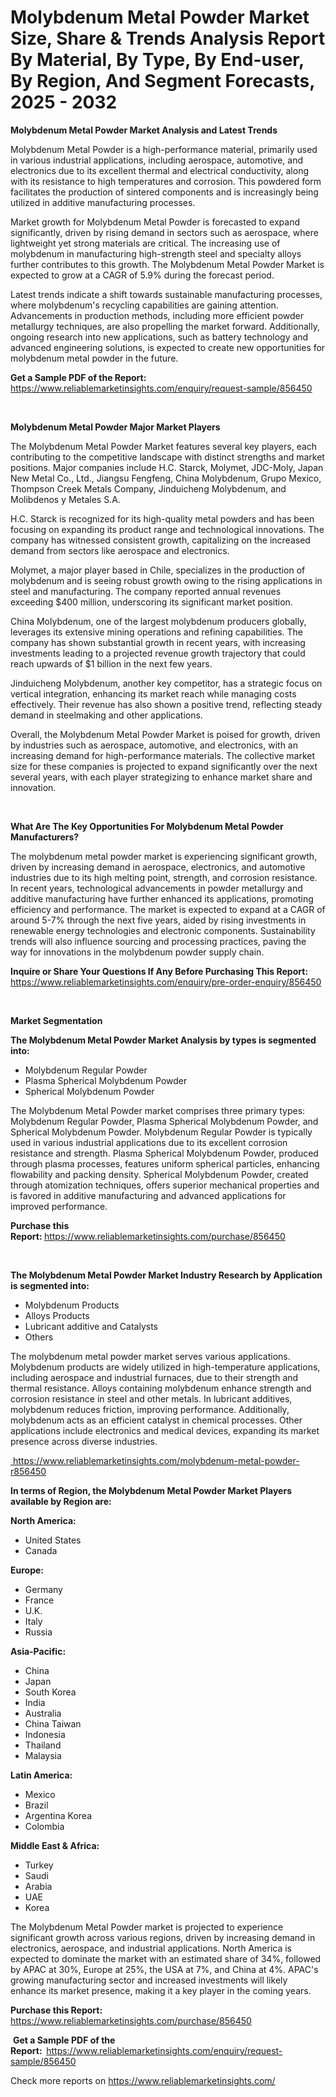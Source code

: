 <p><h1>Molybdenum Metal Powder Market Size, Share & Trends Analysis Report By Material, By Type, By End-user, By Region, And Segment Forecasts, 2025 - 2032</h1></p><p><strong>Molybdenum Metal Powder Market Analysis and Latest Trends</strong></p>
<p><p>Molybdenum Metal Powder is a high-performance material, primarily used in various industrial applications, including aerospace, automotive, and electronics due to its excellent thermal and electrical conductivity, along with its resistance to high temperatures and corrosion. This powdered form facilitates the production of sintered components and is increasingly being utilized in additive manufacturing processes.</p><p>Market growth for Molybdenum Metal Powder is forecasted to expand significantly, driven by rising demand in sectors such as aerospace, where lightweight yet strong materials are critical. The increasing use of molybdenum in manufacturing high-strength steel and specialty alloys further contributes to this growth. The Molybdenum Metal Powder Market is expected to grow at a CAGR of 5.9% during the forecast period.</p><p>Latest trends indicate a shift towards sustainable manufacturing processes, where molybdenum's recycling capabilities are gaining attention. Advancements in production methods, including more efficient powder metallurgy techniques, are also propelling the market forward. Additionally, ongoing research into new applications, such as battery technology and advanced engineering solutions, is expected to create new opportunities for molybdenum metal powder in the future.</p></p>
<p><strong>Get a Sample PDF of the Report:&nbsp;</strong> <a href="https://www.reliablemarketinsights.com/enquiry/request-sample/856450?utm_campaign=2891&utm_medium=2&utm_source=Github&utm_content=ia&utm_term=31032025&utm_id=molybdenum-metal-powder">https://www.reliablemarketinsights.com/enquiry/request-sample/856450</a></p>
<p>&nbsp;</p>
<p><strong>Molybdenum Metal Powder Major Market Players</strong></p>
<p><p>The Molybdenum Metal Powder Market features several key players, each contributing to the competitive landscape with distinct strengths and market positions. Major companies include H.C. Starck, Molymet, JDC-Moly, Japan New Metal Co., Ltd., Jiangsu Fengfeng, China Molybdenum, Grupo Mexico, Thompson Creek Metals Company, Jinduicheng Molybdenum, and Molibdenos y Metales S.A.</p><p>H.C. Starck is recognized for its high-quality metal powders and has been focusing on expanding its product range and technological innovations. The company has witnessed consistent growth, capitalizing on the increased demand from sectors like aerospace and electronics.</p><p>Molymet, a major player based in Chile, specializes in the production of molybdenum and is seeing robust growth owing to the rising applications in steel and manufacturing. The company reported annual revenues exceeding $400 million, underscoring its significant market position.</p><p>China Molybdenum, one of the largest molybdenum producers globally, leverages its extensive mining operations and refining capabilities. The company has shown substantial growth in recent years, with increasing investments leading to a projected revenue growth trajectory that could reach upwards of $1 billion in the next few years.</p><p>Jinduicheng Molybdenum, another key competitor, has a strategic focus on vertical integration, enhancing its market reach while managing costs effectively. Their revenue has also shown a positive trend, reflecting steady demand in steelmaking and other applications.</p><p>Overall, the Molybdenum Metal Powder Market is poised for growth, driven by industries such as aerospace, automotive, and electronics, with an increasing demand for high-performance materials. The collective market size for these companies is projected to expand significantly over the next several years, with each player strategizing to enhance market share and innovation.</p></p>
<p>&nbsp;</p>
<p><strong>What Are The Key Opportunities For Molybdenum Metal Powder Manufacturers?</strong></p>
<p><p>The molybdenum metal powder market is experiencing significant growth, driven by increasing demand in aerospace, electronics, and automotive industries due to its high melting point, strength, and corrosion resistance. In recent years, technological advancements in powder metallurgy and additive manufacturing have further enhanced its applications, promoting efficiency and performance. The market is expected to expand at a CAGR of around 5-7% through the next five years, aided by rising investments in renewable energy technologies and electronic components. Sustainability trends will also influence sourcing and processing practices, paving the way for innovations in the molybdenum powder supply chain.</p></p>
<p><strong>Inquire or Share Your Questions If Any Before Purchasing This Report:</strong> <a href="https://www.reliablemarketinsights.com/enquiry/pre-order-enquiry/856450?utm_campaign=2891&utm_medium=2&utm_source=Github&utm_content=ia&utm_term=31032025&utm_id=molybdenum-metal-powder">https://www.reliablemarketinsights.com/enquiry/pre-order-enquiry/856450</a></p>
<p>&nbsp;</p>
<p><strong>Market Segmentation</strong></p>
<p><strong>The Molybdenum Metal Powder Market Analysis by types is segmented into:</strong></p>
<p><ul><li>Molybdenum Regular Powder</li><li>Plasma Spherical Molybdenum Powder</li><li>Spherical Molybdenum Powder</li></ul></p>
<p><p>The Molybdenum Metal Powder market comprises three primary types: Molybdenum Regular Powder, Plasma Spherical Molybdenum Powder, and Spherical Molybdenum Powder. Molybdenum Regular Powder is typically used in various industrial applications due to its excellent corrosion resistance and strength. Plasma Spherical Molybdenum Powder, produced through plasma processes, features uniform spherical particles, enhancing flowability and packing density. Spherical Molybdenum Powder, created through atomization techniques, offers superior mechanical properties and is favored in additive manufacturing and advanced applications for improved performance.</p></p>
<p><strong>Purchase this Report:&nbsp;</strong><a href="https://www.reliablemarketinsights.com/purchase/856450?utm_campaign=2891&utm_medium=2&utm_source=Github&utm_content=ia&utm_term=31032025&utm_id=molybdenum-metal-powder">https://www.reliablemarketinsights.com/purchase/856450</a></p>
<p>&nbsp;</p>
<p><strong>The Molybdenum Metal Powder Market Industry Research by Application is segmented into:</strong></p>
<p><ul><li>Molybdenum Products</li><li>Alloys Products</li><li>Lubricant additive and Catalysts</li><li>Others</li></ul></p>
<p><p>The molybdenum metal powder market serves various applications. Molybdenum products are widely utilized in high-temperature applications, including aerospace and industrial furnaces, due to their strength and thermal resistance. Alloys containing molybdenum enhance strength and corrosion resistance in steel and other metals. In lubricant additives, molybdenum reduces friction, improving performance. Additionally, molybdenum acts as an efficient catalyst in chemical processes. Other applications include electronics and medical devices, expanding its market presence across diverse industries.</p></p>
<p><a href="https://www.reliablemarketinsights.com/molybdenum-metal-powder-r856450?utm_campaign=2891&utm_medium=2&utm_source=Github&utm_content=ia&utm_term=31032025&utm_id=molybdenum-metal-powder">&nbsp;https://www.reliablemarketinsights.com/molybdenum-metal-powder-r856450</a></p>
<p><strong>In terms of Region, the Molybdenum Metal Powder Market Players available by Region are:</strong></p>
<p>
    <p> <strong> North America: </strong>
        <ul>
            <li>United States</li>
            <li>Canada</li>
        </ul>
        </p> 
    <p> <strong> Europe: </strong>
        <ul>
            <li>Germany</li>
            <li>France</li>
            <li>U.K.</li>
            <li>Italy</li>
            <li>Russia</li>
        </ul>
        </p> 
    <p> <strong> Asia-Pacific: </strong>
        <ul>
            <li>China</li>
            <li>Japan</li>
            <li>South Korea</li>
            <li>India</li>
            <li>Australia</li>
            <li>China Taiwan</li>
            <li>Indonesia</li>
            <li>Thailand</li>
            <li>Malaysia</li>
        </ul>
        </p> 
    <p> <strong> Latin America: </strong>
        <ul>
            <li>Mexico</li>
            <li>Brazil</li>
            <li>Argentina Korea</li>
            <li>Colombia</li>
        </ul>
        </p> 
    <p> <strong> Middle East & Africa: </strong>
        <ul>
            <li>Turkey</li>
            <li>Saudi</li>
            <li>Arabia</li>
            <li>UAE</li>
            <li>Korea</li>
        </ul>
    </p>
    </p>
<p><p>The Molybdenum Metal Powder market is projected to experience significant growth across various regions, driven by increasing demand in electronics, aerospace, and industrial applications. North America is expected to dominate the market with an estimated share of 34%, followed by APAC at 30%, Europe at 25%, the USA at 7%, and China at 4%. APAC's growing manufacturing sector and increased investments will likely enhance its market presence, making it a key player in the coming years.</p></p>
<p><strong>Purchase this Report: </strong><a href="https://www.reliablemarketinsights.com/purchase/856450?utm_campaign=2891&utm_medium=2&utm_source=Github&utm_content=ia&utm_term=31032025&utm_id=molybdenum-metal-powder">https://www.reliablemarketinsights.com/purchase/856450</a></p>
<p>&nbsp;<strong>Get a Sample PDF of the Report:&nbsp;&nbsp;</strong><a href="https://www.reliablemarketinsights.com/enquiry/request-sample/856450?utm_campaign=2891&utm_medium=2&utm_source=Github&utm_content=ia&utm_term=31032025&utm_id=molybdenum-metal-powder">https://www.reliablemarketinsights.com/enquiry/request-sample/856450</a></p>
<p><strong></strong></p>
<p>Check more reports on <a href="https://www.reliablemarketinsights.com/?utm_campaign=2891&utm_medium=2&utm_source=Github&utm_content=ia&utm_term=31032025&utm_id=molybdenum-metal-powder">https://www.reliablemarketinsights.com/</a></p>